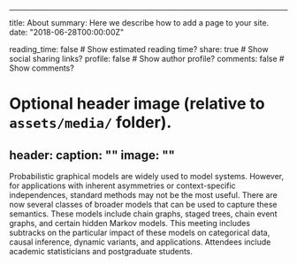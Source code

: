 ------
title: About
summary: Here we describe how to add a page to your site.
date: "2018-06-28T00:00:00Z"

reading_time: false  # Show estimated reading time?
share: true  # Show social sharing links?
profile: false  # Show author profile?
comments: false  # Show comments?

# Optional header image (relative to `assets/media/` folder).
header:
  caption: ""
  image: ""
---


Probabilistic graphical models are widely used to model systems. However, for applications with inherent asymmetries or context-specific independences, standard methods may not be the most useful. 
There are now several classes of broader models that can be used to capture these semantics. 
These models include chain graphs, staged trees, chain event graphs, and certain hidden Markov models. 
This meeting includes subtracks on the particular impact of these models on categorical data, causal inference, dynamic variants, and applications.
Attendees include academic statisticians and postgraduate students. 
